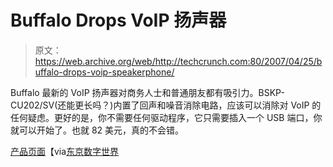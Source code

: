 # Buffalo Drops VoIP 扬声器

> 原文：<https://web.archive.org/web/http://techcrunch.com:80/2007/04/25/buffalo-drops-voip-speakerphone/>

Buffalo 最新的 VoIP 扬声器对商务人士和普通朋友都有吸引力。BSKP-CU202/SV(还能更长吗？)内置了回声和噪音消除电路，应该可以消除对 VoIP 的任何疑虑。更好的是，你不需要任何驱动程序，它只需要插入一个 USB 端口，你就可以开始了。也就 82 美元，真的不会错。

[产品页面](https://web.archive.org/web/20131123013022/http://buffalo.jp/products/catalog/multimedia/bskp-cu202/index.html)【via[东京数字世界](https://web.archive.org/web/20131123013022/http://www.digitalworldtokyo.com/2007/04/buffalos_stylish_skype_speaker.php)